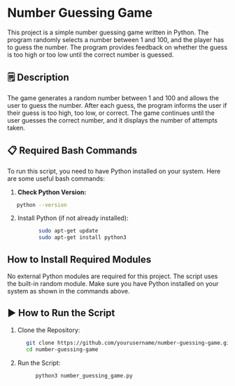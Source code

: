 # Number Guessing Game

This project is a simple number guessing game written in Python. The program randomly selects a number between 1 and 100, and the player has to guess the number. The program provides feedback on whether the guess is too high or too low until the correct number is guessed.

## 🗒️ Description

The game generates a random number between 1 and 100 and allows the user to guess the number. After each guess, the program informs the user if their guess is too high, too low, or correct. The game continues until the user guesses the correct number, and it displays the number of attempts taken.

## 📋 Required Bash Commands

To run this script, you need to have Python installed on your system. Here are some useful bash commands:

1. **Check Python Version:**
```bash 
   python --version
```
2. Install Python (if not already installed):
```bash 
          sudo apt-get update
          sudo apt-get install python3
```
## How to Install Required Modules 
No external Python modules are required for this project. The script uses the built-in random module. Make sure you have Python installed on your system as shown in the commands above.

## ▶️ How to Run the Script
1. Clone the Repository:
```bash 
      git clone https://github.com/yourusername/number-guessing-game.git
      cd number-guessing-game
```
2. Run the Script:
```bash 
         python3 number_guessing_game.py
```